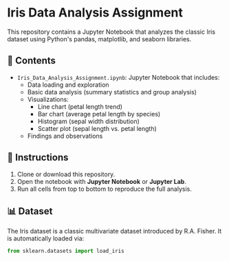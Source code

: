# Iris Data Analysis Assignment

This repository contains a Jupyter Notebook that analyzes the classic Iris dataset using Python's pandas, matplotlib, and seaborn libraries.

## 📄 Contents

- `Iris_Data_Analysis_Assignment.ipynb`: Jupyter Notebook that includes:
  - Data loading and exploration
  - Basic data analysis (summary statistics and group analysis)
  - Visualizations:
    - Line chart (petal length trend)
    - Bar chart (average petal length by species)
    - Histogram (sepal width distribution)
    - Scatter plot (sepal length vs. petal length)
  - Findings and observations

## 🚀 Instructions

1. Clone or download this repository.
2. Open the notebook with **Jupyter Notebook** or **Jupyter Lab**.
3. Run all cells from top to bottom to reproduce the full analysis.

## 📊 Dataset

The Iris dataset is a classic multivariate dataset introduced by R.A. Fisher. It is automatically loaded via:
```python
from sklearn.datasets import load_iris
